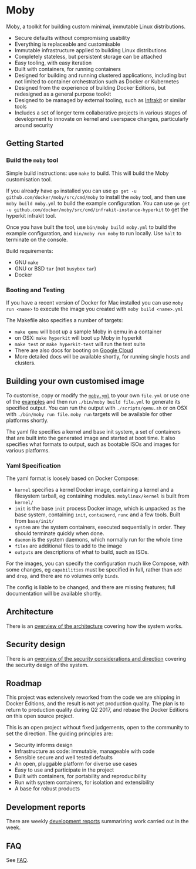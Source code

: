 # Moby

Moby, a toolkit for building custom minimal, immutable Linux distributions.

- Secure defaults without compromising usability
- Everything is replaceable and customisable
- Immutable infrastructure applied to building Linux distributions
- Completely stateless, but persistent storage can be attached
- Easy tooling, with easy iteration
- Built with containers, for running containers
- Designed for building and running clustered applications, including but not limited to container orchestration such as Docker or Kubernetes
- Designed from the experience of building Docker Editions, but redesigned as a general purpose toolkit
- Designed to be managed by external tooling, such as [Infrakit](https://github.com/docker/infrakit) or similar tools
- Includes a set of longer term collaborative projects in various stages of development to innovate on kernel and userspace changes, particularly around security

## Getting Started

### Build the `moby` tool

Simple build instructions: use `make` to build. This will build the Moby customisation tool. 

If you already have `go` installed you can use `go get -u github.com/docker/moby/src/cmd/moby` to install
the `moby` tool, and then use `moby build moby.yml` to build the example configuration. You
can use `go get -u github.com/docker/moby/src/cmd/infrakit-instance-hyperkit` to get the
hyperkit infrakit tool.

Once you have built the tool, use `bin/moby build moby.yml` to build the example configuration,
and `bin/moby run moby` to run locally. Use `halt` to terminate on the console.

Build requirements:
- GNU `make`
- GNU or BSD `tar` (not `busybox` `tar`)
- Docker

### Booting and Testing

If you have a recent version of Docker for Mac installed you can use `moby run <name>` to execute the image you created with `moby build <name>.yml`

The Makefile also specifies a number of targets:
- `make qemu` will boot up a sample Moby in qemu in a container
- on OSX: `make hyperkit` will boot up Moby in hyperkit
- `make test` or `make hyperkit-test` will run the test suite
- There are also docs for booting on [Google Cloud](docs/gcp.md)
- More detailed docs will be available shortly, for running single hosts and clusters.

## Building your own customised image

To customise, copy or modify the [`moby.yml`](moby.yml) to your own `file.yml` or use one of the [examples](examples/) and then run `./bin/moby build file.yml` to
generate its specified output. You can run the output with `./scripts/qemu.sh` or on OSX with `./bin/moby run file`. `moby run` targets will be available for other
platforms shortly.

The yaml file specifies a kernel and base init system, a set of containers that are built into the generated image and started at boot time. It also specifies what
formats to output, such as bootable ISOs and images for various platforms.

### Yaml Specification

The yaml format is loosely based on Docker Compose:

- `kernel` specifies a kernel Docker image, containing a kernel and a filesystem tarball, eg containing modules. `mobylinux/kernel` is built from `kernel/`
- `init` is the base `init` process Docker image, which is unpacked as the base system, containing `init`, `containerd`, `runc` and a few tools. Built from `base/init/`
- `system` are the system containers, executed sequentially in order. They should terminate quickly when done.
- `daemon` is the system daemons, which normally run for the whole time
- `files` are additional files to add to the image
- `outputs` are descriptions of what to build, such as ISOs.

For the images, you can specify the configuration much like Compose, with some changes, eg `capabilities` must be specified in full, rather than `add` and `drop`, and
there are no volumes only `binds`.

The config is liable to be changed, and there are missing features; full documentation will be available shortly.


## Architecture

There is an [overview of the architecture](docs/architecture.md) covering how the system works.


## Security design

There is an [overview of the security considerations and direction](docs/security.md) covering the security design of the system.

## Roadmap

This project was extensively reworked from the code we are shipping in Docker Editions, and the result is not yet production quality. The plan is to return to production
quality during Q2 2017, and rebase the Docker Editions on this open source project.

This is an open project without fixed judgements, open to the community to set the direction. The guiding principles are:
- Security informs design
- Infrastructure as code: immutable, manageable with code
- Sensible secure and well tested defaults
- An open, pluggable platform for diverse use cases
- Easy to use and participate in the project
- Built with containers, for portability and reproducibility
- Run with system containers, for isolation and extensibility
- A base for robust products

## Development reports

There are weekly [development reports](reports/) summarizing work carried out in the week.

## FAQ

See [FAQ](docs/faq.md).
